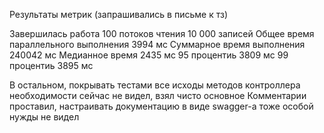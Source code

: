   Результаты метрик (запрашивались в письме к тз)
  
  Завершилась работа 100 потоков чтения 10 000 записей
  Общее время параллельного выполнения 3994 мс
  Суммарное время выполнения 240042 мс
  Медианное время 2435 мс
  95 процентиь 3809 мс
  99 процентиь 3895 мс

  В остальном, покрывать тестами все исходы методов контроллера необходимости сейчас не видел, взял чисто основное
  Комментарии проставил, настраивать документацию в виде swagger-a тоже особой нужды не видел

